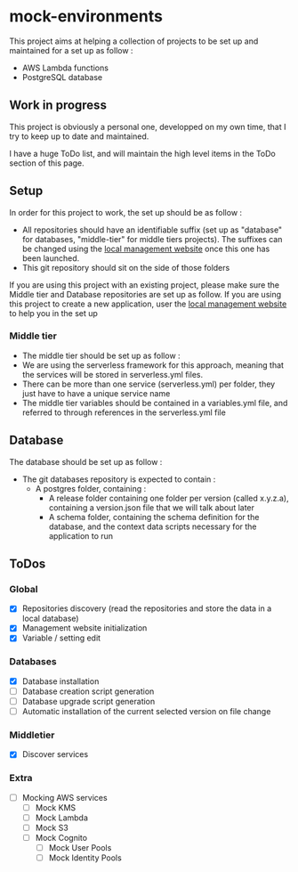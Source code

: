 # mock-environments

This project aims at helping a collection of projects to be set up and maintained for a set up as follow :

- AWS Lambda functions
- PostgreSQL database

## Work in progress

This project is obviously a personal one, developped on my own time, that I try to keep up to date and maintained.

I have a huge ToDo list, and will maintain the high level items in the ToDo section of this page.

## Setup

In order for this project to work, the set up should be as follow :

- All repositories should have an identifiable suffix (set up as "database" for databases, "middle-tier" for middle tiers projects). The suffixes can be changed using the [local management website](http://localhost:690/management) once this one has been launched.
- This git repository should sit on the side of those folders

If you are using this project with an existing project, please make sure the Middle tier and Database repositories are set up as follow.
If you are using this project to create a new application, user the [local management website](http://localhost:690/management) to help you in the set up

### Middle tier

- The middle tier should be set up as follow :
- We are using the serverless framework for this approach, meaning that the services will be stored in serverless.yml files.
- There can be more than one service (serverless.yml) per folder, they just have to have a unique service name
- The middle tier variables should be contained in a variables.yml file, and referred to through references in the serverless.yml file

## Database

The database should be set up as follow :

- The git databases repository is expected to contain :
  - A postgres folder, containing :
    - A release folder containing one folder per version (called x.y.z.a), containing a version.json file that we will talk about later
    - A schema folder, containing the schema definition for the database, and the context data scripts necessary for the application to run

## ToDos

### Global

- [x] Repositories discovery (read the repositories and store the data in a local database)
- [x] Management website initialization
- [x] Variable / setting edit

### Databases

- [x] Database installation
- [ ] Database creation script generation
- [ ] Database upgrade script generation
- [ ] Automatic installation of the current selected version on file change

### Middletier

- [x] Discover services

### Extra

- [ ] Mocking AWS services
  - [ ] Mock KMS
  - [ ] Mock Lambda
  - [ ] Mock S3
  - [ ] Mock Cognito
    - [ ] Mock User Pools
    - [ ] Mock Identity Pools
